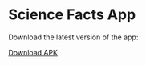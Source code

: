 # Science Facts App

Download the latest version of the app:

[Download APK](https://github.com/rakirakesh007/science-facts-app/raw/main/app-debug.apk)
